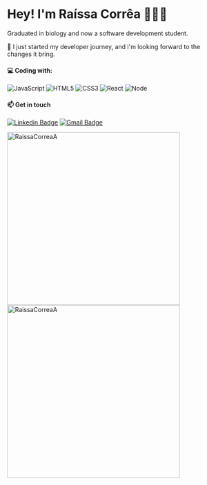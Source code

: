 

# Hey! I'm Raíssa Corrêa 👩🏻‍💻

Graduated in biology and now a software development student.

🐛 I just started my developer journey, and i'm looking forward to the changes it bring.

#### 💻 Coding with:
![JavaScript](https://img.shields.io/badge/-JavaScript-%23F7DF1C?style=flat-square&logo=javascript&logoColor=000000&labelColor=%23F7DF1C&color=%23FFCE5A)
![HTML5](https://img.shields.io/badge/-HTML5-%23E44D27?style=flat-square&logo=html5&logoColor=ffffff)
![CSS3](https://img.shields.io/badge/-CSS3-%231572B6?style=flat-square&logo=css3)
![React](https://img.shields.io/badge/-React-7159c1?style=flat-square&logo=react&logoColor=ffffff)
![Node](https://img.shields.io/badge/-Node.js-339933?style=flat-square&logo=node.js&logoColor=white)

#### 📫 Get in touch

[![Linkedin Badge](https://img.shields.io/badge/-linkedin-grey?style=for-the-badge&logo=Linkedin&logoColor=white&link=https://www.linkedin.com/in/raissacorrea25/)](https://www.linkedin.com/in/raissacorrea25/) [![Gmail Badge](https://img.shields.io/badge/-email-grey?style=for-the-badge&logo=Gmail&logoColor=white&link=mailto:raissacorreaa@gmail.com)](raissacorreaa@gmail.com)



<a href="https://github.com/RaissaCorreaA">
    <img align="center" width=400
        src="https://github-readme-stats.vercel.app/api?username=RaissaCorreaA&show_icons=true&theme=buefy"
        alt="RaissaCorreaA" /></a>
<a href="https://github.com/RaissaCorreaA">
    <img align="center" width=400
        src="https://github-readme-stats.vercel.app/api/top-langs/?username=RaissaCorreaA&layout=compact&theme=buefy"
        alt="RaissaCorreaA" /></a>


